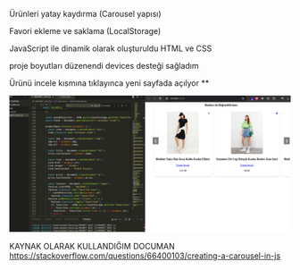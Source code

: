 Ürünleri yatay kaydırma (Carousel yapısı)

Favori ekleme ve saklama (LocalStorage)

JavaScript ile dinamik olarak oluşturuldu HTML ve CSS

proje boyutları düzenendi devices desteği sağladım

Ürünü incele kısmına tıklayınca yeni sayfada açılyor
\*\*

![alt text](image.png)

KAYNAK OLARAK KULLANDIĞIM DOCUMAN https://stackoverflow.com/questions/66400103/creating-a-carousel-in-js

